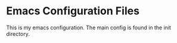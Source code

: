 # Emacs Configuration Files

This is my emacs configuration. The main config is found in the init directory.